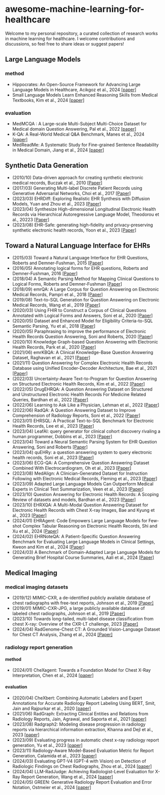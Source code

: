 # awesome-machine-learning-for-healthcare

Welcome to my personal repository, a curated collection of research works in machine learning for healthcare.
I welcome contributions and discussions, so feel free to share ideas or suggest papers!

## Large Language Models
### method
- Hippocrates: An Open-Source Framework for Advancing Large Language Models in Healthcare, Acikgoz et al., 2024 [[paper]](https://arxiv.org/abs/2404.16621)
- Small Language Models Learn Enhanced Reasoning Skills from Medical Textbooks, Kim et al., 2024 [[paper]](https://arxiv.org/abs/2404.00376)
### evaluation
<!--
QA benchmark
-->
- MedMCQA : A Large-scale Multi-Subject Multi-Choice Dataset for Medical domain Question Answering, Pal et al., 2022 [[paper]](https://arxiv.org/abs/2203.14371)
- K-QA: A Real-World Medical Q&A Benchmark, Manes et al., 2024 [[paper]](https://arxiv.org/abs/2401.14493)
- MedReadMe: A Systematic Study for Fine-grained Sentence Readability in Medical Domain, Jiang et al., 2024 [[paper]](https://arxiv.org/abs/2405.02144)

## Synthetic Data Generation
<!--
Synthetic EHR generation including table, notes, images ...
-->
- (2010/10) Data-driven approach for creating synthetic electronic medical records, Buczak et al., 2010 [[Paper]](https://pubmed.ncbi.nlm.nih.gov/20946670/)
- (2017/03) Generating Multi-label Discrete Patient Records using Generative Adversarial Networks, Choi et al., 2017 [[Paper]](https://arxiv.org/abs/1703.06490)
- (2023/03) EHRDiff: Exploring Realistic EHR Synthesis with Diffusion Models, Yuan and Zhou et al., 2023 [[Paper]](https://arxiv.org/abs/2303.05656)
- (2023/04) Synthesize High-dimensional Longitudinal Electronic Health Records via Hierarchical Autoregressive Language Model, Theodorou et al., 20223 [[Paper]](https://arxiv.org/abs/2304.02169)
- (2023/08) EHR-Safe: generating high-fidelity and privacy-preserving synthetic electronic health records, Yoon et al., 2023 [[Paper]](https://www.nature.com/articles/s41746-023-00888-7)


## Toward a Natural Language Interface for EHRs
<!-- 
question answering, summarization, dialogue, instructions, ...
-->
- (2015/03) Toward a Natural Language Interface for EHR Questions, Roberts and Demner-Fushman, 2015 [[Paper]](https://www.ncbi.nlm.nih.gov/pmc/articles/PMC4525248/)
- (2016/05) Annotating logical forms for EHR questions, Roberts and Demner-Fushman, 2016 [[Paper]](https://www.ncbi.nlm.nih.gov/pmc/articles/PMC5428549/)
- (2018/04) A Semantic Parsing Method for Mapping Clinical Questions to Logical Forms, Roberts and Demner-Fushman [[Paper]](https://www.ncbi.nlm.nih.gov/pmc/articles/PMC5977685/)
- (2018/09) emrQA: A Large Corpus for Question Answering on Electronic Medical Records, Pampri et al., 2018 [[Paper]](https://arxiv.org/abs/1809.00732)
- (2019/08) Text-to-SQL Generation for Question Answering on Electronic Medical Records, Wang et al., 2019 [[Paper]](https://arxiv.org/abs/1908.01839)
- (2020/03) Using FHIR to Construct a Corpus of Clinical Questions Annotated with Logical Forms and Answers, Soni et al., 2020 [[Paper]](https://www.ncbi.nlm.nih.gov/pmc/articles/PMC7153115/)
- (2020/05) Dataset and Enhanced Model for Eligibility Criteria-to-SQL Semantic Parsing, Yu et al., 2018 [[Paper]](https://aclanthology.org/2020.lrec-1.714/)
- (2020/05) Paraphrasing to improve the performance of Electronic Health Records Question Answering, Soni and Roberts, 2020 [[Paper]](https://www.ncbi.nlm.nih.gov/pmc/articles/PMC7233085/)
- (2020/10) Knowledge Graph-based Question Answering with Electronic Health Records, Park et al., 2020 [[Paper]](https://arxiv.org/abs/2010.09394)
- (2021/06) emrKBQA: A Clinical Knowledge-Base Question Answering Dataset, Raghavan et al., 2021 [[Paper]](https://aclanthology.org/2021.bionlp-1.7/)
- (2021/11) Question Answering for Complex Electronic Health Records Database using Unified Encoder-Decoder Architecture, Bae et al., 2021 [[Paper]](https://arxiv.org/abs/2111.14703)
- (2022/03) Uncertainty-Aware Text-to-Program for Question Answering on Structured Electronic Health Records, Kim et al., 2022 [[Paper]](https://arxiv.org/abs/2203.06918)
- (2022/05) DrugEHRQA: A Question Answering Dataset on Structured and Unstructured Electronic Health Records For Medicine Related Queries, Bardhan et al., 2022 [[Paper]](https://arxiv.org/abs/2205.01290)
- (2022/06) Learning to Ask Like a Physician, Lehman et al., 2022 [[Paper]](https://arxiv.org/abs/2206.02696)
- (2022/06) RadQA: A Question Answering Dataset to Improve Comprehension of Radiology Reports, Soni et al., 2022 [[Paper]](https://aclanthology.org/2022.lrec-1.672/)
- (2023/01) EHRSQL: A Practical Text-to-SQL Benchmark for Electronic Health Records, Lee et al., 2023 [[Paper]](https://arxiv.org/abs/2301.07695)
- (2023/04) LeafAI: query generator for clinical cohort discovery rivaling a human programmer, Dobbins et al., 2023 [[Paper]](https://arxiv.org/abs/2304.06203)
- (2023/04) Toward a Neural Semantic Parsing System for EHR Question Answering, Soni and Roberts [[Paper]](https://www.ncbi.nlm.nih.gov/pmc/articles/PMC10148366/)
- (2023/04) quEHRy: a question answering system to query electronic health records, Soni et al., 2023 [[Paper]](https://academic.oup.com/jamia/article-abstract/30/6/1091/7136720)
- (2023/06) ECG-QA: A Comprehensive Question Answering Dataset Combined With Electrocardiogram, Oh et al., 2023 [[Paper]](https://arxiv.org/abs/2306.15681)
- (2023/08) MedAlign: A Clinician-Generated Dataset for Instruction Following with Electronic Medical Records, Fleming et al., 2023 [[Paper]](https://arxiv.org/abs/2308.14089)
- (2023/09) Adapted Large Language Models Can Outperform Medical Experts in Clinical Text Summarization, Veen et al., 2023 [[Paper]](https://arxiv.org/abs/2309.07430)
- (2023/10) Question Answering for Electronic Health Records: A Scoping Review of datasets and models, Bardhan et al., 2023 [[Paper]](https://arxiv.org/abs/2310.08759)
- (2023/10) EHRXQA: A Multi-Modal Question Answering Dataset for Electronic Health Records with Chest X-ray Images, Bae and Kyung et al., 2023 [[Paper]](https://arxiv.org/abs/2310.18652)
- (2024/01) EHRAgent: Code Empowers Large Language Models for Few-shot Complex Tabular Reasoning on Electronic Health Records, Shi and Xu et al., 2024 [[Paper]](https://arxiv.org/abs/2401.07128)
- (2024/02) EHRNoteQA: A Patient-Specific Question Answering Benchmark for Evaluating Large Language Models in Clinical Settings, Kweon and Kim et al., 2024 [[Paper]](https://arxiv.org/abs/2402.16040)
- (2024/03) A Benchmark of Domain-Adapted Large Language Models for Generating Brief Hospital Course Summaries, Aali et al., 2024 [[Paper]](https://arxiv.org/abs/2403.05720)


## Medical Imaging
### medical imaging datasets
- (2019/12) MIMIC-CXR, a de-identified publicly available database of chest radiographs with free-text reports, Johnson et al., 2019 [[Paper]](https://www.nature.com/articles/s41597-019-0322-0)
- (2019/01) MIMIC-CXR-JPG, a large publicly available database of labeled chest radiographs, Johnson et al., 2019 [[Paper]](https://arxiv.org/abs/1901.07042)
- (2023/10) Towards long-tailed, multi-label disease classification from chest X-ray: Overview of the CXR-LT challenge, 2023 [[Paper]](https://arxiv.org/abs/2310.16112)
- (2024/04) RadGenome-Chest CT: A Grounded Vision-Language Dataset for Chest CT Analysis, Zhang et al., 2024 [[Paper]](https://arxiv.org/abs/2404.16754)

### radiology report generation
#### method
- (2024/01) CheXagent: Towards a Foundation Model for Chest X-Ray Interpretation, Chen et al., 2024 [[paper]](https://arxiv.org/abs/2401.12208)
#### evaluation
- (2020/04) CheXbert: Combining Automatic Labelers and Expert Annotations for Accurate Radiology Report Labeling Using BERT, Smit, Jain and Rajpurkar et al., 2020 [[paper]](https://arxiv.org/abs/2004.09167)
- (2021/06) RadGraph: Extracting Clinical Entities and Relations from Radiology Reports, Jain, Agrawal, and Saporta et al., 2021 [[paper]](https://arxiv.org/abs/2106.14463)
- (2023/08) Radgraph2: Modeling disease progression in radiology reports via hierarchical information extraction, Khanna and Dejl et al., 2023 [[paper]](https://arxiv.org/abs/2308.05046)
- (2023/09) Evaluating progress in automatic chest x-ray radiology report generation, Yu et al., 2023 [[paper]](https://www.cell.com/patterns/pdf/S2666-3899(23)00157-5.pdf)
- (2023/11) Radiology-Aware Model-Based Evaluation Metric for Report Generation, Calamida et al., 2023 [[paper]](https://arxiv.org/abs/2311.16764)
- (2024/03) Evaluating GPT-V4 (GPT-4 with Vision) on Detection of Radiologic Findings on Chest Radiographs, Zhou et al., 2024 [[paper]](https://pubs.rsna.org/doi/epdf/10.1148/radiol.233270)
- (2024/04) LLM-RadJudge: Achieving Radiologist-Level Evaluation for X-Ray Report Generation, Wang et al., 2024 [[paper]](https://arxiv.org/abs/2404.00998)
- (2024/05) GREEN: Generative Radiology Report Evaluation and Error Notation, Ostmeier et al., 2024 [[paper]](https://arxiv.org/abs/2405.03595)
